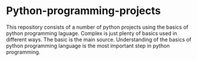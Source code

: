 # Python-programming-projects
This repository consists of a number of python projects using the basics of python programming laguage.
Complex is just plenty of basics used in different ways. The basic is the main source. Understanding of the basics
of python programming language is the most important step in python programming.
